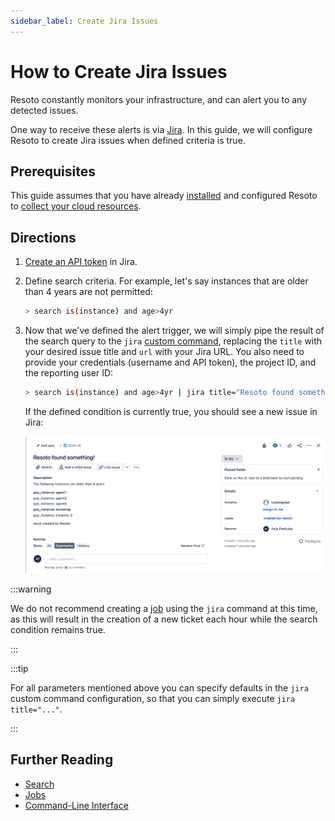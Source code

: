 ```yaml
---
sidebar_label: Create Jira Issues
---
```


# How to Create Jira Issues

Resoto constantly monitors your infrastructure, and can alert you to any detected issues.

One way to receive these alerts is via [Jira](https://atlassian.com/software/jira). In this guide, we will configure Resoto to create Jira issues when defined criteria is true.

## Prerequisites

This guide assumes that you have already [installed](../../../getting-started/install-resoto/index.md) and configured Resoto to [collect your cloud resources](../../../getting-started/configure-cloud-provider-access/index.md).

## Directions

1. [Create an API token](https://id.atlassian.com/manage-profile/security/api-tokens) in Jira.

2. Define search criteria. For example, let's say instances that are older than 4 years are not permitted:

   ```bash
   > search is(instance) and age>4yr
   ```

3. Now that we've defined the alert trigger, we will simply pipe the result of the search query to the `jira` [custom command](../../../reference/cli/index.md#custom-commands), replacing the `title` with your desired issue title and `url` with your Jira URL. You also need to provide your credentials (username and API token), the project ID, and the reporting user ID:

   ```bash
   > search is(instance) and age>4yr | jira title="Resoto found something!" message="The following instances are older than 4 years:" url="https://your-domain.atlassian.net" username="you@your-team.com" token="xxxxxxxxx" project_id="12345" reporter_id="1111111111111"
   ```

   If the defined condition is currently true, you should see a new issue in Jira:

   ![Example Jira Issue](./img/resoto-jira-issue.png)

:::warning

We do not recommend creating a [job](../../../concepts/jobs/index.md) using the `jira` command at this time, as this will result in the creation of a new ticket each hour while the search condition remains true.

:::

:::tip

For all parameters mentioned above you can specify defaults in the `jira` custom command configuration, so that you can simply execute `jira title="..."`.

:::

## Further Reading

- [Search](../../../reference/search/index.md)
- [Jobs](../../../concepts/jobs/index.md)
- [Command-Line Interface](../../../reference/cli/index.md)

